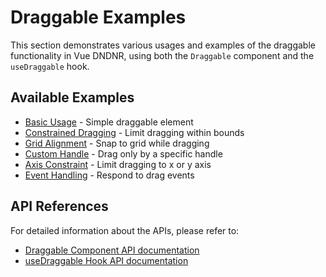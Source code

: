 # Draggable Examples

This section demonstrates various usages and examples of the draggable functionality in Vue DNDNR, using both the `Draggable` component and the `useDraggable` hook.

## Available Examples

- [Basic Usage](/examples/Draggable/basic) - Simple draggable element
- [Constrained Dragging](/examples/Draggable/constrained) - Limit dragging within bounds
- [Grid Alignment](/examples/Draggable/grid) - Snap to grid while dragging
- [Custom Handle](/examples/Draggable/handle) - Drag only by a specific handle
- [Axis Constraint](/examples/Draggable/axis) - Limit dragging to x or y axis
- [Event Handling](/examples/Draggable/events) - Respond to drag events

## API References

For detailed information about the APIs, please refer to:

- [Draggable Component API documentation](/components/draggable)
- [useDraggable Hook API documentation](/hooks/use-draggable)
